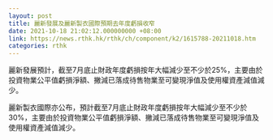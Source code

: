 ```yaml
---
layout: post
title: 麗新發展及麗新製衣國際預期去年度虧損收窄
date: 2021-10-18 21:02:12.000000000 +08:00
link: https://news.rthk.hk/rthk/ch/component/k2/1615788-20211018.htm
categories: rthk
---
```


麗新發展預計，截至7月底止財政年度虧損按年大幅減少至不少於25%，主要由於投資物業公平值虧損淨額、撇減已落成待售物業至可變現淨值及使用權資產減值減少。 

麗新製衣國際亦公布，預計截至7月底止財政年度虧損按年大幅減少至不少於30%，主要由於投資物業公平值虧損淨額、撇減已落成待售物業至可變現淨值及使用權資產減值減少。
